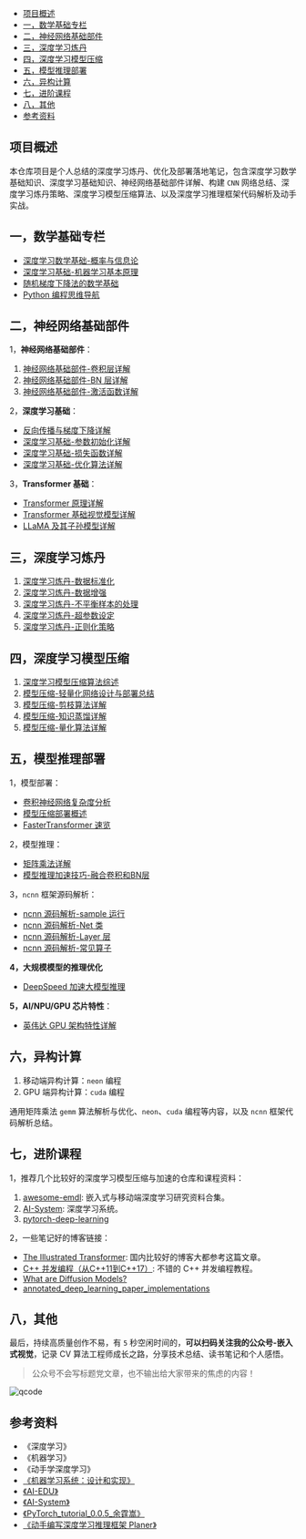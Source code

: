 - [项目概述](#项目概述)
- [一，数学基础专栏](#一数学基础专栏)
- [二，神经网络基础部件](#二神经网络基础部件)
- [三，深度学习炼丹](#三深度学习炼丹)
- [四，深度学习模型压缩](#四深度学习模型压缩)
- [五，模型推理部署](#五模型推理部署)
- [六，异构计算](#六异构计算)
- [七，进阶课程](#七进阶课程)
- [八，其他](#八其他)
- [参考资料](#参考资料)

## 项目概述

本仓库项目是个人总结的深度学习炼丹、优化及部署落地笔记，包含深度学习数学基础知识、深度学习基础知识、神经网络基础部件详解、构建 `CNN` 网络总结、深度学习炼丹策略、深度学习模型压缩算法、以及深度学习推理框架代码解析及动手实战。

## 一，数学基础专栏

- [深度学习数学基础-概率与信息论](./1-math_ml_basic/深度学习数学基础-概率与信息论.md)
- [深度学习基础-机器学习基本原理](./1-math_ml_basic/深度学习基础-机器学习基本原理.md)
- [随机梯度下降法的数学基础](./1-math_ml_basic/随机梯度下降法的数学基础.md)
- [Python 编程思维导航](./1-math_ml_basic/python_learn_xmind)


## 二，神经网络基础部件

1，**神经网络基础部件**：

1. [神经网络基础部件-卷积层详解](./2-deep_learning_basic/神经网络基础部件-卷积层详解.md)
2. [神经网络基础部件-BN 层详解](./2-deep_learning_basic/神经网络基础部件-BN层详解.md)
3. [神经网络基础部件-激活函数详解](./2-deep_learning_basic/神经网络基础部件-激活函数详解.md)

2，**深度学习基础**：
- [反向传播与梯度下降详解](2-deep_learning_basic/反向传播与梯度下降详解.md)
- [深度学习基础-参数初始化详解](./2-deep_learning_basic/深度学习基础-参数初始化详解.md)
- [深度学习基础-损失函数详解](./2-deep_learning_basic/深度学习基础-损失函数详解.md)
- [深度学习基础-优化算法详解](./2-deep_learning_basic/深度学习基础-优化算法详解.md)

3，**Transformer 基础**：

- [Transformer 原理详解](./2-deep_learning_basic/transformer_basic/Transformer模型详解及代码实现.md)
- [Transformer 基础视觉模型详解](./2-deep_learning_basic/transformer_basic/Transformer视觉模型概述.md)
- [LLaMA 及其子孙模型详解](./2-deep_learning_basic/transformer_basic/LLaMA及其子孙模型概述.md)

## 三，深度学习炼丹

1. [深度学习炼丹-数据标准化](./3-deep_learning_alchemy/深度学习炼丹-数据标准化.md)
2. [深度学习炼丹-数据增强](./3-deep_learning_alchemy/深度学习炼丹-数据增强.md)
3. [深度学习炼丹-不平衡样本的处理](./3-deep_learning_alchemy/深度学习炼丹-不平衡样本的处理.md)
4. [深度学习炼丹-超参数设定](./3-deep_learning_alchemy/深度学习炼丹-超参数调整.md)
5. [深度学习炼丹-正则化策略](./3-deep_learning_alchemy/深度学习炼丹-正则化策略.md)

## 四，深度学习模型压缩

1. [深度学习模型压缩算法综述](./4-model_compression/深度学习模型压缩方法概述.md)
2. [模型压缩-轻量化网络设计与部署总结](./4-model_compression/模型压缩-轻量化网络详解.md)
3. [模型压缩-剪枝算法详解](./4-model_compression/模型压缩-剪枝算法详解.md)
4. [模型压缩-知识蒸馏详解](./4-model_compression/模型压缩-知识蒸馏详解.md)
5. [模型压缩-量化算法详解](./4-model_compression/模型压缩-量化算法概述.md)

## 五，模型推理部署

1，模型部署：

- [卷积神经网络复杂度分析](./5-model_deploy/卷积神经网络复杂度分析.md)
- [模型压缩部署概述](./5-model_deploy/模型压缩部署概述.md)
- [FasterTransformer 速览](./5-model_deploy/FasterTransformer速览.md)

2，模型推理：

- [矩阵乘法详解](./5-model_deploy/卷积算法优化.md)
- [模型推理加速技巧-融合卷积和BN层](./5-model_deploy/模型推理加速技巧-融合卷积和BN层.md)

3，`ncnn` 框架源码解析：

- [ncnn 源码解析-sample 运行](5-model_deploy/ncnn源码解析/ncnn源码解析-sample运行.md)
- [ncnn 源码解析-Net 类](5-model_deploy/ncnn源码解析/ncnn源码解析-Net类.md)
- [ncnn 源码解析-Layer 层](5-model_deploy/ncnn源码解析/ncnn源码解析-Layer层.md)
- [ncnn 源码解析-常见算子](../5-model_deploy/ncnn源码解析/ncnn源码解析-常见算子.md)

**4，大规模模型的推理优化**

- [DeepSpeed 加速大模型推理](./5-model_deploy/DeepSpeed通过系统优化加速大模型推理.md)

**5，AI/NPU/GPU 芯片特性**：

- [英伟达 GPU 架构特性详解](5-model_deploy/英伟达GPU架构详解.md)
## 六，异构计算

1. 移动端异构计算：`neon` 编程
2. GPU 端异构计算：`cuda` 编程

通用矩阵乘法 `gemm` 算法解析与优化、`neon`、`cuda` 编程等内容，以及 `ncnn` 框架代码解析总结。

## 七，进阶课程

1，推荐几个比较好的深度学习模型压缩与加速的仓库和课程资料：

1. [awesome-emdl](https://github.com/EMDL/awesome-emdl): 嵌入式与移动端深度学习研究资料合集。
2. [AI-System](https://github.com/microsoft/AI-System/tree/main/Textbook): 深度学习系统。
3. [pytorch-deep-learning](https://github.com/mrdbourke/pytorch-deep-learning)

2，一些笔记好的博客链接：

- [The Illustrated Transformer](http://jalammar.github.io/illustrated-transformer/): 国内比较好的博客大都参考这篇文章。
- [C++ 并发编程（从C++11到C++17）](https://paul.pub/cpp-concurrency/): 不错的 C++ 并发编程教程。 
- [What are Diffusion Models?](https://lilianweng.github.io/posts/2021-07-11-diffusion-models/)
- [annotated_deep_learning_paper_implementations
](https://github.com/labmlai/annotated_deep_learning_paper_implementations)

## 八，其他

最后，持续高质量创作不易，有 `5` 秒空闲时间的，**可以扫码关注我的公众号-嵌入式视觉**，记录 CV 算法工程师成长之路，分享技术总结、读书笔记和个人感悟。
> 公众号不会写标题党文章，也不输出给大家带来的焦虑的内容！

![qcode](images/others/qcode.png)

## 参考资料

- 《深度学习》
- 《机器学习》
- 《动手学深度学习》
- [《机器学习系统：设计和实现》](https://openmlsys.github.io/index.html)
- [《AI-EDU》](https://microsoft.github.io/ai-edu/index.html)
- [《AI-System》](https://github.com/microsoft/AI-System/tree/main/Textbook)
- [《PyTorch_tutorial_0.0.5_余霆嵩》](https://github.com/TingsongYu/PyTorch_Tutorial)
- [《动手编写深度学习推理框架 Planer》](https://github.com/Image-Py/planer)
